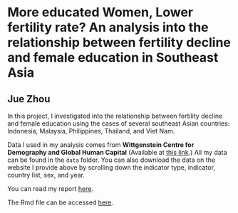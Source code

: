 # More educated Women, Lower fertility rate? An analysis into the relationship between fertility decline and female education in Southeast Asia

## Jue Zhou

In this project, I investigated into the relationship between fertility decline and female education using the cases of several southeast Asian countries: Indonesia, Malaysia, Philippines, Thailand, and Viet Nam.

Data I used in my analysis comes from **Wittgenstein Centre for Demography and Global Human Capital** (Available at [this link](http://dataexplorer.wittgensteincentre.org/wcde-v2/).)
All my data can be found in the `data` folder. You can also download the data on the website I provide above by scrolling down the indicator type, indicator, country list, sex, and year.

You can read my report [here](https://github.com/Jade-Zhou/east_asia_fertility/blob/main/east_asia_fertility.md).

The Rmd file can be accessed [here](https://github.com/Jade-Zhou/east_asia_fertility/blob/main/east_asia_fertility.Rmd).
